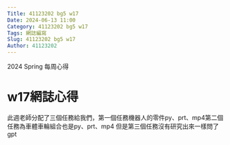 ```yaml
---
Title: 41123202 bg5 w17
Date: 2024-06-13 11:00
Category: 41123202 bg5 w17
Tags: 網誌編寫
Slug: 41123202 bg5 w17
Author: 41123202
---
```


2024 Spring 每周心得

<!-- PELICAN_END_SUMMARY -->

# w17網誌心得
此週老師分配了三個任務給我們，第一個任務機器人的零件py、prt、mp4第二個任務為車體車輪組合也是py、prt、mp4
但是第三個任務沒有研究出來一樣問了gpt